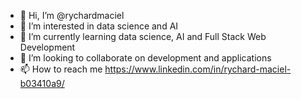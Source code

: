 - 👋 Hi, I’m @rychardmaciel
- 👀 I’m interested in data science and AI
- 🌱 I’m currently learning data science, AI and Full Stack Web Development
- 💞️ I’m looking to collaborate on development and applications
- 📫 How to reach me https://www.linkedin.com/in/rychard-maciel-b03410a9/

<!---
rychardmaciel/rychardmaciel is a ✨ special ✨ repository because its `README.md` (this file) appears on your GitHub profile.
You can click the Preview link to take a look at your changes.
--->
